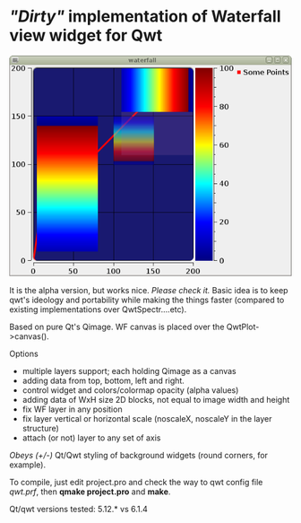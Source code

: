 # *"Dirty"* implementation of Waterfall view widget for Qwt

![WF QwtPlot screen](/WF.png)

It is the alpha version, but works nice. *Please check it.*
Basic idea is to keep qwt's ideology and portability while making the things
faster (compared to existing implementations over QwtSpectr....etc).

Based on pure Qt's Qimage. WF canvas is placed over the QwtPlot->canvas().

Options
* multiple layers support; each holding Qimage as a canvas
* adding data from top, bottom, left and right.
* control widget and colors/colormap opacity (alpha values)
* adding data of WxH size 2D blocks, not equal to image width and height
* fix WF layer in any position
* fix layer vertical or horizontal scale (noscaleX, noscaleY in the layer structure)
* attach (or not) layer to any set of axis

*Obeys (+/-)* Qt/Qwt styling of background widgets (round corners, for
example).

To compile, just edit project.pro and check the way to qwt config file *qwt.prf*,
then **qmake project.pro** and **make**.



Qt/qwt versions tested: 5.12.* vs 6.1.4
